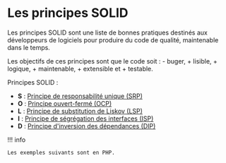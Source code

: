 # Les principes SOLID

Les principes SOLID sont une liste de bonnes pratiques destinés aux développeurs de logiciels pour produire du code de qualité, maintenable dans le temps.

Les objectifs de ces principes sont que le code soit : - buger, + lisible, + logique, + maintenable, + extensible et + testable.

Principes SOLID : 

- **S** : [Principe de responsabilité unique (SRP)](principe-de-responsabilite-unique.md)
- **O** : [Principe ouvert-fermé (OCP)](principe-ouvert-ferme.md)
- **L** : [Principe de substitution de Liskov (LSP)](principe-de-substitution-de-liskov.md)
- **I** : [Principe de ségrégation des interfaces (ISP)](principe-de-segregation-des-interfaces.md)
- **D** : [Principe d'inversion des dépendances (DIP)](principe-d-inversion-des-dependances.md)

!!! info 

    Les exemples suivants sont en PHP.